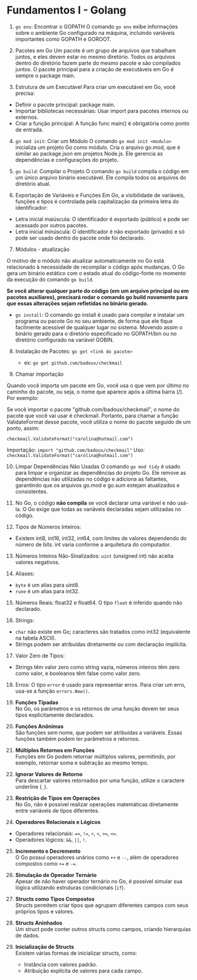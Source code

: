 # Fundamentos I - Golang

1. ``go env``: Encontrar o GOPATH
O comando ``go env`` exibe informações sobre o ambiente Go configurado na máquina, incluindo variáveis importantes como GOPATH e GOROOT.

2. Pacotes em Go
Um pacote é um grupo de arquivos que trabalham juntos, e eles devem estar no mesmo diretório.
Todos os arquivos dentro do diretório fazem parte do mesmo pacote e são compilados juntos.
O pacote principal para a criação de executáveis em Go é sempre o package main.

3. Estrutura de um Executável
Para criar um executável em Go, você precisa:
- Definir o pacote principal: package main.
- Importar bibliotecas necessárias: Usar import para pacotes internos ou externos.
- Criar a função principal: A função func main() é obrigatória como ponto de entrada.

4. ``go mod init``: Criar um Módulo
O comando ``go mod init <modulo>`` inicializa um projeto Go como módulo.
Cria o arquivo go.mod, que é similar ao package.json em projetos Node.js. Ele gerencia as dependências e configurações do projeto.

5. ``go build``: Compilar o Projeto
O comando ``go build`` compila o código em um único arquivo binário executável.
Ele compila todos os arquivos do diretório atual.

6. Exportação de Variáveis e Funções
Em Go, a visibilidade de variáveis, funções e tipos é controlada pela capitalização da primeira letra do identificador:

- Letra inicial maiúscula: O identificador é exportado (público) e pode ser acessado por outros pacotes.
- Letra inicial minúscula: O identificador é não exportado (privado) e só pode ser usado dentro do pacote onde foi declarado.

7. Módulos - atualização

O motivo de o módulo não atualizar automaticamente no Go está relacionado à necessidade de recompilar o código após mudanças. O Go gera um binário estático com o estado atual do código-fonte no momento da execução do comando ``go build``.

**Se você alterar qualquer parte do código (em um arquivo principal ou em pacotes auxiliares), precisará rodar o comando go build novamente para que essas alterações sejam refletidas no binário gerado.**

- ``go install``: O comando go install é usado para compilar e instalar um programa ou pacote Go no seu ambiente, de forma que ele fique facilmente acessível de qualquer lugar no sistema. Movendo assim o binário gerado para o diretório especificado no GOPATH/bin ou no diretório configurado na variável GOBIN.

8. Instalação de Pacotes: ``go get <link do pacote>``
    - ex:  ``go get github.com/badoux/checkmail``

9. Chamar importação

Quando você importa um pacote em Go, você usa o que vem por último no caminho do pacote, ou seja, o nome que aparece após a última barra (/). Por exemplo:

Se você importar o pacote "github.com/badoux/checkmail", o nome do pacote que você vai usar é checkmail.
Portanto, para chamar a função ValidateFormat desse pacote, você utiliza o nome do pacote seguido de um ponto, assim:

``checkmail.ValidateFormat("carolina@hotmail.com")``

Importação: ``import "github.com/badoux/checkmail"``
Uso: ``checkmail.ValidateFormat("carolina@hotmail.com")``

10. Limpar Dependências Não Usadas
O comando ``go mod tidy`` é usado para limpar e organizar as dependências do projeto Go. 
Ele remove as dependências não utilizadas no código e adiciona as faltantes, garantindo que os arquivos go.mod e go.sum estejam atualizados e consistentes.

11. No Go, o código **não compila** se você declarar uma variável e não usá-la. O Go exige que todas as variáveis declaradas sejam utilizadas no código.

12. Tipos de Números Inteiros: 
- Existem int8, int16, int32, int64, com limites de valores dependendo do número de bits. int varia conforme a arquitetura do computador.

13. Números Inteiros Não-Sinalizados: 
``uint`` (unsigned int) não aceita valores negativos.

14. Aliases:
- ``byte`` é um alias para uint8.
- ``rune`` é um alias para int32.

15. Números Reais: 
float32 e float64. O tipo ``float`` é inferido quando não declarado.

16. Strings: 
- ``char`` não existe em Go; caracteres são tratados como int32 (equivalente na tabela ASCII). 
- Strings podem ser atribuídas diretamente ou com declaração implícita.

17. Valor Zero de Tipos: 
- Strings têm valor zero como string vazia, números inteiros têm zero como valor, e booleanos têm false como valor zero.

18. Erros: 
O tipo ``error`` é usado para representar erros. Para criar um erro, usa-se a função ``errors.New()``.

19. **Funções Tipadas**  
   No Go, os parâmetros e os retornos de uma função devem ter seus tipos explicitamente declarados.  

20. **Funções Anônimas**  
   São funções sem nome, que podem ser atribuídas a variáveis. Essas funções também podem ter parâmetros e retornos.  

21. **Múltiplos Retornos em Funções**  
   Funções em Go podem retornar múltiplos valores, permitindo, por exemplo, retornar soma e subtração ao mesmo tempo.  

22. **Ignorar Valores de Retorno**  
   Para descartar valores retornados por uma função, utilize o caractere underline (`_`).  

23. **Restrição de Tipos em Operações**  
   No Go, não é possível realizar operações matemáticas diretamente entre variáveis de tipos diferentes.  

24. **Operadores Relacionais e Lógicos**  
   - Operadores relacionais: `==`, `!=`, `>`, `<`, `>=`, `<=`.  
   - Operadores lógicos: `&&`, `||`, `!`.  

25. **Incremento e Decremento**  
   O Go possui operadores unários como `++` e `--`, além de operadores compostos como `+=` e `-=`.  

26. **Simulação de Operador Ternário**  
   Apesar de não haver operador ternário no Go, é possível simular sua lógica utilizando estruturas condicionais (`if`).  

27. **Structs como Tipos Compostos**  
   Structs permitem criar tipos que agrupam diferentes campos com seus próprios tipos e valores.  

28. **Structs Aninhados**  
   Um struct pode conter outros structs como campos, criando hierarquias de dados.  

29. **Inicialização de Structs**  
   Existem várias formas de inicializar structs, como:  
       - Instância com valores padrão.  
       - Atribuição explícita de valores para cada campo.  
